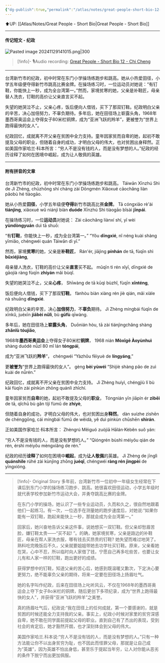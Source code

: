 ```yaml
---
{"dg-publish":true,"permalink":"/atlas/notes/great-people-short-bio-12-chi-cheng/","noteIcon":""}
---
```


⬆️UP: [[Atlas/Notes/Great People - Short Bio\|Great People - Short Bio]]

---

#### 传记短文 - 纪政
![Pasted image 20241129141015.png|300](/img/user/Atlas/Utilities/Images/Pasted%20image%2020241129141015.png)

> [!info]- 🎙️Audio recording: [Great People - Short Bio 12 - Chi Cheng](https://drive.google.com/file/d/1YlZ02tDjpTKzKdrzJqiD2JDYEH4oJmlI/view?usp=drive_link)

---

台湾新竹市的纪政，初中时常在东门小学操场练跑步和跳高。她从小热爱田径，小学五年级便夺得新竹市跳高比赛金牌。在操场练习时，一位运动员对她说：“有钉鞋，你能快上一秒，成为全台湾第一。”然而，家境贫寒的她，父亲是补鞋匠，母亲替人洗衣，钉鞋的高价让父亲直言买不起。

失望的她哭泣不止，父亲心疼，饭后便向人借钱，买下了那双钉鞋。纪政明白父亲的辛苦，决心加倍努力，不辜负期待。多年后，她在田径场上崭露头角，1968年墨西哥奥运会上夺得女子80米栏铜牌，成为“亚洲飞跃的羚羊”，更被誉为“世界上跑得最快的女人”。

纪政回忆，成就离不开父亲在贫困中全力支持。童年因家贫而自卑的她，起初不敢提及父母的职业，但随着自身的成功，才明白父母的伟大，也对贫困出身释然。正如美国作家哈兰·科本所言：“穷人不是没有钱的人，而是没有梦想的人。”纪政的经历诠释了如何在困境中崛起，成为让人敬佩的英雄。

---

#### 附有拼音的文章

台湾新竹市的纪政，初中时常在东门小学操场练跑步和跳高。
Táiwān Xīnzhú Shì de Jì Zhèng, chūzhōng shí cháng zài Dōngmén Xiǎoxué cāochǎng liàn pǎobù hé tiàogāo. 

她从小热爱**田径**，小学五年级便**夺得**新竹市跳高比赛**金牌**。
Tā cóngxiǎo rè'ài **tiánjìng**, xiǎoxué wǔ niánjí biàn **duóde** Xīnzhú Shì tiàogāo bǐsài **jīnpái**. 

在操场练习时，一位**运动员**对她说：
Zài cāochǎng liànxí shí, yī wèi **yùndòngyuán** duì tā shuō:

“有**钉鞋**，你能快上一秒，成为全台湾第一。”
“Yǒu **dīngxié**, nǐ néng kuài shàng yīmiǎo, chéngwéi quán Táiwān dì yī.” 

然而，家境**贫寒**的她，父亲是**补鞋匠**，
Rán'ér, jiājìng **pínhán** de tā, fùqīn shì **bǔxiéjiàng**, 

母亲替人洗衣，钉鞋的高价让父亲**直言**买不起。
mǔqīn tì rén xǐyī, dīngxié de gāojià ràng fùqīn **zhíyán** mǎi bùqǐ.



失望的她哭泣不止，父亲**心疼**，
Shīwàng de tā kūqì bùzhǐ, fùqīn **xīnténg**, 

饭后便向人借钱，买下了那双**钉鞋**。
fànhòu biàn xiàng rén jiè qián, mǎi xiàle nà shuāng **dīngxié**. 

纪政明白父亲的辛苦，决心**加倍努力**，不**辜负**期待。
Jì Zhèng míngbái fùqīn de xīnkǔ, juéxīn **jiābèi nǔlì**, bù **gūfù** qīwàng. 

多年后，她在田径场上**崭露头角**，
Duōnián hòu, tā zài tiánjìngchǎng shàng **zhǎnlù tóujiǎo**, 

1968年**墨西哥奥运会**上夺得女子80米栏**铜牌**，
1968 nián **Mòxīgē Àoyùnhuì** shàng duódé nǚzǐ 80 mǐ lán **tóngpái**, 

成为“亚洲飞跃的**羚羊**”，
chéngwéi “Yàzhōu fēiyuè de **língyáng**,” 

更**被誉为**“世界上跑得最快的女人”。
gèng **bèi yùwéi** “Shìjiè shàng pǎo de zuì kuài de nǚrén.”


纪政回忆，成就离不开父亲在贫困中全力支持。
Jì Zhèng huíyì, chéngjiù lí bù kāi fùqīn zài pínkùn zhōng quánlì zhīchí. 

童年因家贫而**自卑**的她，起初不敢提及父母的**职业**，
Tóngnián yīn jiāpín ér **zìbēi** de tā, qǐchū bù gǎn tíjí fùmǔ de **zhíyè**, 

但随着自身的成功，才明白父母的伟大，也对贫困出身**释然**。
dàn suízhe zìshēn de chénggōng, cái míngbái fùmǔ de wěidà, yě duì pínkùn chūshēn **shìrán**. 

正如美国作家哈兰·科本所言：
Zhèngrú Měiguó zuòjiā Hālán·Kèběn suǒ yán: 

“穷人不是没有钱的人，而是没有梦想的人。”
“Qióngrén bùshì méiyǒu qián de rén, érshì méiyǒu mèngxiǎng de rén.” 

纪政的经历**诠释**了如何在困境中**崛起**，成为**让人敬佩**的英雄。
Jì Zhèng de jīnglì **quánshìle** rúhé zài kùnjìng zhōng **juéqǐ**, chéngwéi **ràng rén jìngpèi** de yīngxióng.


---

> [!info]- Original Story
> 多年前，台湾新竹市一位初中一年级女生经常在下课后到东门小学的操场练习跑步、跳高。她很喜欢田径运动，小学五年级时就代表学校参加新竹市运动大会，并勇夺跳高比赛的金牌。
>
> 在东门小学的操场，她认识了一些专业运动员，久而和久之，很自然地跟着他们一起练习。有一次，一位选手在测量她的跑步速度后，对她说:“如果你能有一双钉鞋，跑起来能快上一秒，那就会成为全台湾第一。”
> 
> 回家后，她兴奋地告诉父亲这件事，说她想买一双钉鞋。但父亲却愁眉苦脸，嫌钉鞋太贵——“买不起! ”。的确，她家境贫寒，父亲是路边的补鞋匠，母亲在帮人家洗衣服，哪有钱去买昂贵的钉鞋? 她失望而难过地哭了。熟料吃完晚饭后不久，父亲就要姐姐带她去功学社买钉鞋。原来，父亲看她在哭，心中不忍，所以临时向人家借了钱，宁愿自己再多吃些苦，也要让女儿有和人家一样的钉鞋，跑出更好的成绩。
> 
> 获得梦想中的钉鞋，知道父亲的苦心后，她感到既温暖又歉次，下定决心要更努力，绝不能辜负父亲的期待，将来一定要在田径场上扬眉吐气。
>
> 她的名字叫作纪政，后来在田径场上叱听风云，不仅在1968年的墨西哥奥运会上夺下女子8o米栏的铜牌，随后更创下多项纪录，成为“世界上跑得最快的女人”，并获得“亚洲飞跃的羚羊”之美誉。
> 
> 真的扬眉吐气后，纪政说:“我在田径上的任何成就，第一个要感谢的，就是贫困的时候还能全力支持我的父亲。事实上，纪政小时候对家里的贫穷深感自卑，她不敢在同学面前提起父母的职业。直到自己有了杰出的表现，受到社会的肯定后，她才豁然开朗，也才深刻体会到父母的伟大。
> 
> 美国作家哈兰.科本说:“穷人不是没有钱的人，而是没有梦想的人。”只有一种方法能让你不以出身贫穷为耻，也不因此而怪罪父母，那就是让自己成为“英雄”，因为英雄不怕出身低，甚至乐于提起当年穷，让人对你能从恶劣的条件下脱宁而出更加佩服。